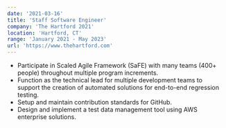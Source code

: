 ```yaml
---
date: '2021-03-16'
title: 'Staff Software Engineer'
company: 'The Hartford 2021'
location: 'Hartford, CT'
range: 'January 2021 - May 2023'
url: 'https://www.thehartford.com'
---
```


- Participate in Scaled Agile Framework (SaFE) with many teams (400+ people) throughout multiple program increments.
- Function as the technical lead for multiple development teams to support the creation of automated solutions for end-to-end regression testing.
- Setup and maintain contribution standards for GitHub.
- Design and implement a test data management tool using AWS enterprise solutions.
